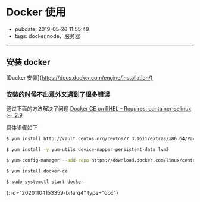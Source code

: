 # Docker 使用

- pubdate: 2019-05-28 11:55:49
- tags: docker,node，服务器

---

## 安装 docker

[Docker 安装]{https://docs.docker.com/engine/installation/}

### 安装的时候不出意外又遇到了很多错误

通过下面的方法解决了问题 [Docker CE on RHEL - Requires: container-selinux >= 2.9](https://stackoverflow.com/questions/45272827/docker-ce-on-rhel-requires-container-selinux-2-9)

具体步骤如下

```bash
$ yum install http://vault.centos.org/centos/7.3.1611/extras/x86_64/Packages/container-selinux-2.9-4.el7.noarch.rpm

$ yum install -y yum-utils device-mapper-persistent-data lvm2

$ yum-config-manager --add-repo https://download.docker.com/linux/centos/docker-ce.repo

$ yum install docker-ce

$ sudo systemctl start docker

```


{: id="20201104153359-brlarq4" type="doc"}
